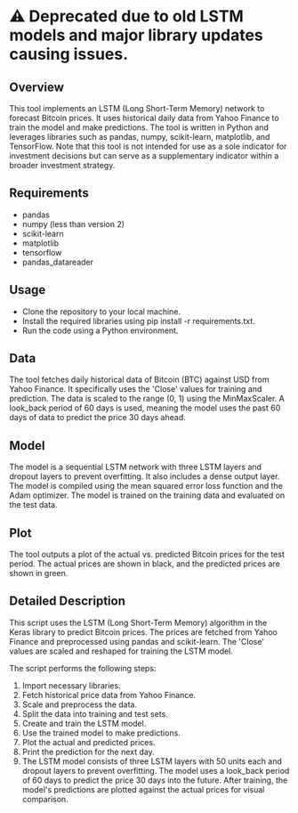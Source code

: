 # ⚠️ Deprecated due to old LSTM models and major library updates causing issues.

## Overview
This tool implements an LSTM (Long Short-Term Memory) network to forecast Bitcoin prices. It uses historical daily data from Yahoo Finance to train the model and make predictions. The tool is written in Python and leverages libraries such as pandas, numpy, scikit-learn, matplotlib, and TensorFlow. Note that this tool is not intended for use as a sole indicator for investment decisions but can serve as a supplementary indicator within a broader investment strategy.

## Requirements
- pandas
- numpy (less than version 2)
- scikit-learn
- matplotlib
- tensorflow
- pandas_datareader

## Usage
- Clone the repository to your local machine.
- Install the required libraries using pip install -r requirements.txt.
- Run the code using a Python environment.

## Data
The tool fetches daily historical data of Bitcoin (BTC) against USD from Yahoo Finance. It specifically uses the 'Close' values for training and prediction. The data is scaled to the range (0, 1) using the MinMaxScaler. A look_back period of 60 days is used, meaning the model uses the past 60 days of data to predict the price 30 days ahead.

## Model
The model is a sequential LSTM network with three LSTM layers and dropout layers to prevent overfitting. It also includes a dense output layer. The model is compiled using the mean squared error loss function and the Adam optimizer. The model is trained on the training data and evaluated on the test data.

## Plot
The tool outputs a plot of the actual vs. predicted Bitcoin prices for the test period. The actual prices are shown in black, and the predicted prices are shown in green.

## Detailed Description
This script uses the LSTM (Long Short-Term Memory) algorithm in the Keras library to predict Bitcoin prices. The prices are fetched from Yahoo Finance and preprocessed using pandas and scikit-learn. The 'Close' values are scaled and reshaped for training the LSTM model.

The script performs the following steps:

1. Import necessary libraries.
2. Fetch historical price data from Yahoo Finance.
3. Scale and preprocess the data.
4. Split the data into training and test sets.
5. Create and train the LSTM model.
6. Use the trained model to make predictions.
7. Plot the actual and predicted prices.
8. Print the prediction for the next day.
9. The LSTM model consists of three LSTM layers with 50 units each and dropout layers to prevent overfitting. The model uses a look_back period of 60 days to predict the price 30 days into the future. After training, the model's predictions are plotted against the actual prices for visual comparison.
